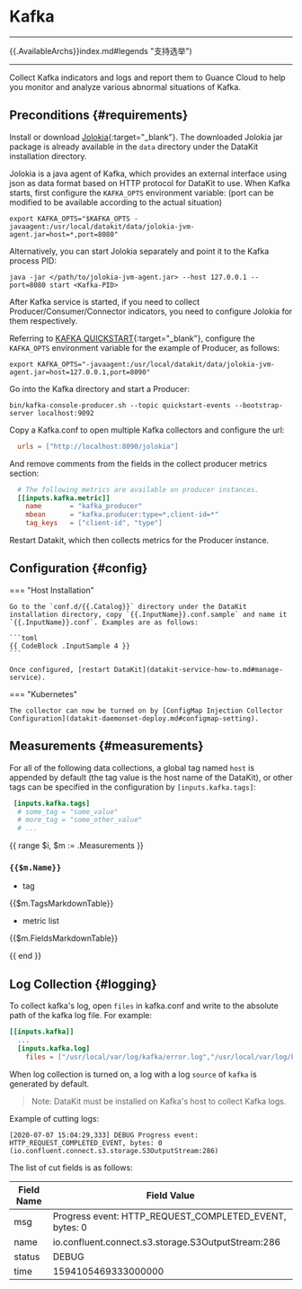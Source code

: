 
# Kafka
---

{{.AvailableArchs}}index.md#legends "支持选举")

---

Collect Kafka indicators and logs and report them to Guance Cloud to help you monitor and analyze various abnormal situations of Kafka.

## Preconditions {#requirements}

Install or download [Jolokia](https://search.maven.org/remotecontent?filepath=org/jolokia/jolokia-jvm/1.6.2/jolokia-jvm-1.6.2-agent.jar){:target="_blank"}. The downloaded Jolokia jar package is already available in the `data` directory under the DataKit installation directory.

Jolokia is a java agent of Kafka, which provides an external interface using json as data format based on HTTP protocol for DataKit to use. When Kafka starts, first configure the `KAFKA_OPTS` environment variable: (port can be modified to be available according to the actual situation)

```shell
export KAFKA_OPTS="$KAFKA_OPTS -javaagent:/usr/local/datakit/data/jolokia-jvm-agent.jar=host=*,port=8080"
```

Alternatively, you can start Jolokia separately and point it to the Kafka process PID:

```shell
java -jar </path/to/jolokia-jvm-agent.jar> --host 127.0.0.1 --port=8080 start <Kafka-PID>
```

After Kafka service is started, if you need to collect Producer/Consumer/Connector indicators, you need to configure Jolokia for them respectively.

Referring to [KAFKA QUICKSTART](https://kafka.apache.org/quickstart){:target="_blank"}, configure the `KAFKA_OPTS` environment variable for the example of Producer, as follows:

```shell
export KAFKA_OPTS="-javaagent:/usr/local/datakit/data/jolokia-jvm-agent.jar=host=127.0.0.1,port=8090"
```

Go into the Kafka directory and start a Producer:

```shell
bin/kafka-console-producer.sh --topic quickstart-events --bootstrap-server localhost:9092
```

Copy a Kafka.conf to open multiple Kafka collectors and configure the url:

```toml
  urls = ["http://localhost:8090/jolokia"]
```

And remove comments from the fields in the collect producer metrics section:

```toml
  # The following metrics are available on producer instances.  
  [[inputs.kafka.metric]]
    name       = "kafka_producer"
    mbean      = "kafka.producer:type=*,client-id=*"
    tag_keys   = ["client-id", "type"]
```

Restart Datakit, which then collects metrics for the Producer instance.

## Configuration {#config}

=== "Host Installation"

    Go to the `conf.d/{{.Catalog}}` directory under the DataKit installation directory, copy `{{.InputName}}.conf.sample` and name it `{{.InputName}}.conf`. Examples are as follows:
    
    ```toml
    {{ CodeBlock .InputSample 4 }}
    ```
    
    Once configured, [restart DataKit](datakit-service-how-to.md#manage-service).

=== "Kubernetes"

    The collector can now be turned on by [ConfigMap Injection Collector Configuration](datakit-daemonset-deploy.md#configmap-setting).

## Measurements {#measurements}

For all of the following data collections, a global tag named `host` is appended by default (the tag value is the host name of the DataKit), or other tags can be specified in the configuration by `[inputs.kafka.tags]`:

``` toml
 [inputs.kafka.tags]
  # some_tag = "some_value"
  # more_tag = "some_other_value"
  # ...
```

{{ range $i, $m := .Measurements }}

### `{{$m.Name}}`

- tag

{{$m.TagsMarkdownTable}}

- metric list

{{$m.FieldsMarkdownTable}}

{{ end }}

## 


## Log Collection {#logging}

To collect kafka's log, open `files` in kafka.conf and write to the absolute path of the kafka log file. For example:

```toml
[[inputs.kafka]]
  ...
  [inputs.kafka.log]
    files = ["/usr/local/var/log/kafka/error.log","/usr/local/var/log/kafka/kafka.log"]
```


When log collection is turned on, a log with a log `source` of `kafka` is generated by default.

>Note: DataKit must be installed on Kafka's host to collect Kafka logs.

Example of cutting logs:

```
[2020-07-07 15:04:29,333] DEBUG Progress event: HTTP_REQUEST_COMPLETED_EVENT, bytes: 0 (io.confluent.connect.s3.storage.S3OutputStream:286)
```

The list of cut fields is as follows:

| Field Name | Field Value                                                 |
| ------ | ------------------------------------------------------ |
| msg    | Progress event: HTTP_REQUEST_COMPLETED_EVENT, bytes: 0 |
| name   | io.confluent.connect.s3.storage.S3OutputStream:286     |
| status | DEBUG                                                  |
| time   | 1594105469333000000                                    |
